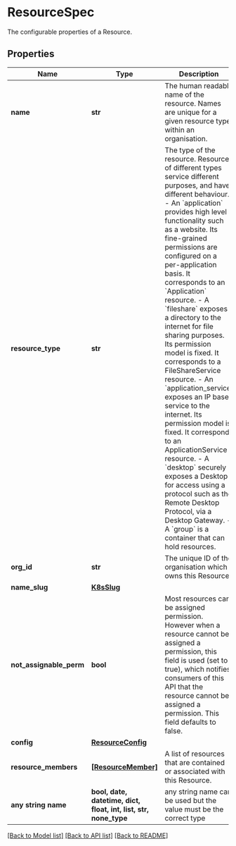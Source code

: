 # ResourceSpec

The configurable properties of a Resource. 

## Properties
Name | Type | Description | Notes
------------ | ------------- | ------------- | -------------
**name** | **str** | The human readable name of the resource. Names are unique for a given resource type within an organisation.  | 
**resource_type** | **str** | The type of the resource. Resources of different types service different purposes, and have different behaviour. - An &#x60;application&#x60; provides high level functionality such as a website. Its fine-grained   permissions are configured on a per-application basis. It corresponds to an &#x60;Application&#x60;   resource. - A &#x60;fileshare&#x60; exposes a directory to the internet for file sharing purposes. Its permission model is fixed. It corresponds to a FileShareService resource. - An &#x60;application_service&#x60; exposes an IP based service to the internet. Its permission model is fixed. It corresponds to an ApplicationService resource. - A &#x60;desktop&#x60; securely exposes a Desktop for access using a protocol such as the Remote Desktop Protocol, via a   Desktop Gateway. - A &#x60;group&#x60; is a container that can hold resources.  | 
**org_id** | **str** | The unique ID of the organisation which owns this Resource. | 
**name_slug** | [**K8sSlug**](K8sSlug.md) |  | [optional] 
**not_assignable_perm** | **bool** | Most resources can be assigned permission. However when a resource cannot be assigned a permission, this field is used (set to true), which notifies consumers of this API that the resource cannot be assigned a permission. This field defaults to false.  | [optional] 
**config** | [**ResourceConfig**](ResourceConfig.md) |  | [optional] 
**resource_members** | [**[ResourceMember]**](ResourceMember.md) | A list of resources that are contained or associated with this Resource. | [optional] 
**any string name** | **bool, date, datetime, dict, float, int, list, str, none_type** | any string name can be used but the value must be the correct type | [optional]

[[Back to Model list]](../README.md#documentation-for-models) [[Back to API list]](../README.md#documentation-for-api-endpoints) [[Back to README]](../README.md)



